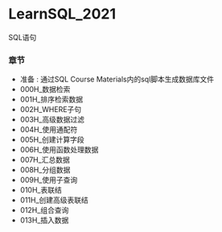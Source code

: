 # LearnSQL_2021
SQL语句
### 章节
* 准备 : 通过SQL Course Materials内的sql脚本生成数据库文件
* 000H_数据检索
* 001H_排序检索数据
* 002H_WHERE子句
* 003H_高级数据过滤
* 004H_使用通配符  
* 005H_创建计算字段
* 006H_使用函数处理数据
* 007H_汇总数据
* 008H_分组数据
* 009H_使用子查询
* 010H_表联结
* 011H_创建高级表联结
* 012H_组合查询
* 013H_插入数据







